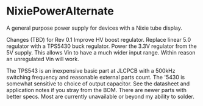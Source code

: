 # NixiePowerAlternate
A general purpose power supply for devices with a Nixie tube display.  

Changes (TBD) for Rev 0.1
Improve HV boost regulator. 
Replace linear 5.0 regulator with a TPS5430 buck regulator.  Power the 3.3V regulator from the 5V supply. 
This allows Vin to have a much wider input range.  Within reason an unregulated Vin will work.

The TPS543 is an inexpensive basic part at JLCPCB with a 500kHz switching frequency and reasonable external parts count.  The '5430 is somewhat sensitive to choice of output capacitor. See the datasheet and application notes if you stray from the BOM.  There are newer parts with better specs. Most are currently unavailable or beyond my ability to solder.  

